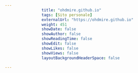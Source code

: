 ---
                title: "ohdmire.github.io"
                tags: [Sito personale]
                externalUrl: "https://ohdmire.github.io"
                weight: 451
                showDate: false
                showAuthor: false
                showReadingTime: false
                showEdit: false
                showLikes: false
                showViews: false
                layoutBackgroundHeaderSpace: false
                ---

